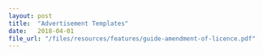 ```yaml
---
layout: post
title:  "Advertisement Templates"
date:   2018-04-01
file_url: "/files/resources/features/guide-amendment-of-licence.pdf"
---
```

